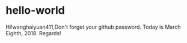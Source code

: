 # hello-world
Hi!wanghaiyuan411,Don't forget your github password.
Today is March Eighth, 2018.
Regards!
